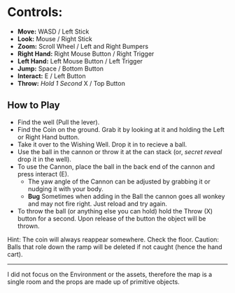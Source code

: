 # Controls:
- **Move:** WASD / Left Stick
- **Look:** Mouse / Right Stick
- **Zoom:** Scroll Wheel / Left and Right Bumpers
- **Right Hand:** Right Mouse Button / Right Trigger
- **Left Hand:** Left Mouse Button / Left Trigger
- **Jump:** Space / Bottom Button
- **Interact:** E / Left Button
- **Throw:** *Hold 1 Second* X / Top Button

## How to Play
- Find the well (Pull the lever).
- Find the Coin on the ground. Grab it by looking at it and holding the Left or Right Hand button.
- Take it over to the Wishing Well. Drop it in to recieve a ball.
- Use the ball in the cannon or throw it at the can stack (or, *secret reveal* drop it in the well).
- To use the Cannon, place the ball in the back end of the cannon and press interact (E).
  - The yaw angle of the Cannon can be adjusted by grabbing it or nudging it with your body.
  - **Bug** Sometimes when adding in the Ball the cannon goes all wonkey and may not fire right. Just reload and try again.
- To throw the ball (or anything else you can hold) hold the Throw (X) button for a second. Upon release of the button the object will be thrown.

Hint: The coin will always reappear somewhere. Check the floor.
Caution: Balls that role down the ramp will be deleted if not caught (hence the hand cart).

---

I did not focus on the Environment or the assets, therefore the map is a single room and the props are made up of primitive objects.
